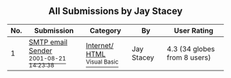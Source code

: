 ﻿<div align="center">

## All Submissions by Jay Stacey

</div>

No.  | Submission | Category | By   | User Rating
---- | ---------- | -------- | ---- | -----------
1 | [SMTP email Sender<br /><sup>2001-08-21 14:23:38</sup>](https://github.com/Planet-Source-Code/jay-stacey-smtp-email-sender__1-26428) | [Internet/ HTML<br /><sup>Visual Basic</sup>](../ByCategory/internet-html__1-34.md) | Jay Stacey | 4.3 (34 globes from 8 users)
